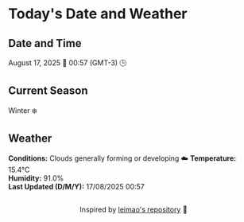 # Today's Date and Weather
    
## Date and Time
August 17, 2025 📅
00:57 (GMT-3) 🕒

## Current Season
Winter ❄️
## Weather 
**Conditions:** Clouds generally forming or developing ☁️
**Temperature:** 15.4°C  
**Humidity:** 91.0%  
**Last Updated (D/M/Y):** 17/08/2025 00:57
##
<div align="center">Inspired by <a href="https://github.com/leimao/What-Is-The-Date-Today">leimao's repository</a> 🌱</div>
